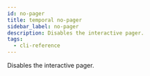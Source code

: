 ```yaml
---
id: no-pager
title: temporal no-pager
sidebar_label: no-pager
description: Disables the interactive pager.
tags:
  - cli-reference
---
```


Disables the interactive pager.
